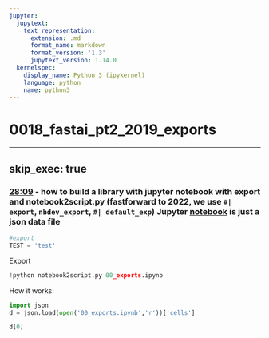 ```yaml
---
jupyter:
  jupytext:
    text_representation:
      extension: .md
      format_name: markdown
      format_version: '1.3'
      jupytext_version: 1.14.0
  kernelspec:
    display_name: Python 3 (ipykernel)
    language: python
    name: python3
---
```


# 0018_fastai_pt2_2019_exports

<!-- #raw -->
---
skip_exec: true
---
<!-- #endraw -->




### [28:09](https://youtu.be/4u8FxNEDUeg?list=PLfYUBJiXbdtTIdtE1U8qgyxo4Jy2Y91uj&t=1689) - how to build a library with jupyter notebook with export and notebook2script.py (fastforward to 2022, we use `#| export`, `nbdev_export`, `#| default_exp`) Jupyter [notebook](https://nbviewer.org/github/fastai/course-v3/blob/7fceebfd14d4f3bc7e0ec649834309b8cb786e40/nbs/dl2/00_exports.ipynb) is just a json data file



```python
#export
TEST = 'test'
```

Export

```python
!python notebook2script.py 00_exports.ipynb
```

How it works:

```python
import json
d = json.load(open('00_exports.ipynb','r'))['cells']
```

```python
d[0]
```



